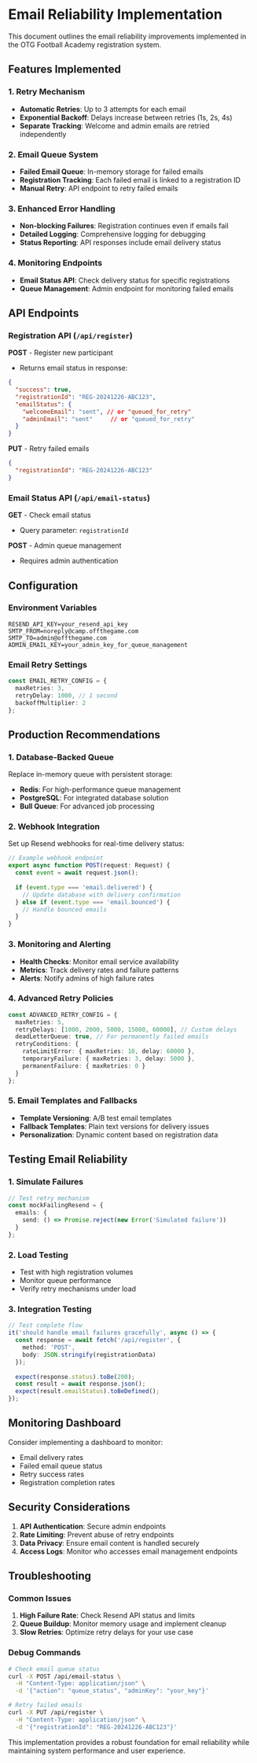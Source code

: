 # Email Reliability Implementation

This document outlines the email reliability improvements implemented in the OTG Football Academy registration system.

## Features Implemented

### 1. Retry Mechanism
- **Automatic Retries**: Up to 3 attempts for each email
- **Exponential Backoff**: Delays increase between retries (1s, 2s, 4s)
- **Separate Tracking**: Welcome and admin emails are retried independently

### 2. Email Queue System
- **Failed Email Queue**: In-memory storage for failed emails
- **Registration Tracking**: Each failed email is linked to a registration ID
- **Manual Retry**: API endpoint to retry failed emails

### 3. Enhanced Error Handling
- **Non-blocking Failures**: Registration continues even if emails fail
- **Detailed Logging**: Comprehensive logging for debugging
- **Status Reporting**: API responses include email delivery status

### 4. Monitoring Endpoints
- **Email Status API**: Check delivery status for specific registrations
- **Queue Management**: Admin endpoint for monitoring failed emails

## API Endpoints

### Registration API (`/api/register`)
**POST** - Register new participant
- Returns email status in response:
```json
{
  "success": true,
  "registrationId": "REG-20241226-ABC123",
  "emailStatus": {
    "welcomeEmail": "sent", // or "queued_for_retry"
    "adminEmail": "sent"     // or "queued_for_retry"
  }
}
```

**PUT** - Retry failed emails
```json
{
  "registrationId": "REG-20241226-ABC123"
}
```

### Email Status API (`/api/email-status`)
**GET** - Check email status
- Query parameter: `registrationId`

**POST** - Admin queue management
- Requires admin authentication

## Configuration

### Environment Variables
```env
RESEND_API_KEY=your_resend_api_key
SMTP_FROM=noreply@camp.offthegame.com
SMTP_TO=admin@offthegame.com
ADMIN_EMAIL_KEY=your_admin_key_for_queue_management
```

### Email Retry Settings
```typescript
const EMAIL_RETRY_CONFIG = {
  maxRetries: 3,
  retryDelay: 1000, // 1 second
  backoffMultiplier: 2
};
```

## Production Recommendations

### 1. Database-Backed Queue
Replace in-memory queue with persistent storage:
- **Redis**: For high-performance queue management
- **PostgreSQL**: For integrated database solution
- **Bull Queue**: For advanced job processing

### 2. Webhook Integration
Set up Resend webhooks for real-time delivery status:
```typescript
// Example webhook endpoint
export async function POST(request: Request) {
  const event = await request.json();
  
  if (event.type === 'email.delivered') {
    // Update database with delivery confirmation
  } else if (event.type === 'email.bounced') {
    // Handle bounced emails
  }
}
```

### 3. Monitoring and Alerting
- **Health Checks**: Monitor email service availability
- **Metrics**: Track delivery rates and failure patterns
- **Alerts**: Notify admins of high failure rates

### 4. Advanced Retry Policies
```typescript
const ADVANCED_RETRY_CONFIG = {
  maxRetries: 5,
  retryDelays: [1000, 2000, 5000, 15000, 60000], // Custom delays
  deadLetterQueue: true, // For permanently failed emails
  retryConditions: {
    rateLimitError: { maxRetries: 10, delay: 60000 },
    temporaryFailure: { maxRetries: 3, delay: 5000 },
    permanentFailure: { maxRetries: 0 }
  }
};
```

### 5. Email Templates and Fallbacks
- **Template Versioning**: A/B test email templates
- **Fallback Templates**: Plain text versions for delivery issues
- **Personalization**: Dynamic content based on registration data

## Testing Email Reliability

### 1. Simulate Failures
```typescript
// Test retry mechanism
const mockFailingResend = {
  emails: {
    send: () => Promise.reject(new Error('Simulated failure'))
  }
};
```

### 2. Load Testing
- Test with high registration volumes
- Monitor queue performance
- Verify retry mechanisms under load

### 3. Integration Testing
```typescript
// Test complete flow
it('should handle email failures gracefully', async () => {
  const response = await fetch('/api/register', {
    method: 'POST',
    body: JSON.stringify(registrationData)
  });
  
  expect(response.status).toBe(200);
  const result = await response.json();
  expect(result.emailStatus).toBeDefined();
});
```

## Monitoring Dashboard

Consider implementing a dashboard to monitor:
- Email delivery rates
- Failed email queue status
- Retry success rates
- Registration completion rates

## Security Considerations

1. **API Authentication**: Secure admin endpoints
2. **Rate Limiting**: Prevent abuse of retry endpoints
3. **Data Privacy**: Ensure email content is handled securely
4. **Access Logs**: Monitor who accesses email management endpoints

## Troubleshooting

### Common Issues
1. **High Failure Rate**: Check Resend API status and limits
2. **Queue Buildup**: Monitor memory usage and implement cleanup
3. **Slow Retries**: Optimize retry delays for your use case

### Debug Commands
```bash
# Check email queue status
curl -X POST /api/email-status \
  -H "Content-Type: application/json" \
  -d '{"action": "queue_status", "adminKey": "your_key"}'

# Retry failed emails
curl -X PUT /api/register \
  -H "Content-Type: application/json" \
  -d '{"registrationId": "REG-20241226-ABC123"}'
```

This implementation provides a robust foundation for email reliability while maintaining system performance and user experience.